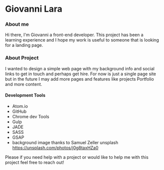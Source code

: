 # Giovanni Lara
### About me
Hi there, I'm Giovanni a front-end developer. This project has been a learning experience and I hope my work is useful to someone that is looking for a landing page.

### About Project
I wanted to design a simple web page with my background info and  social links to get in touch and perhaps get hire. For now is just a single page site but in the future I may add more pages and features like projects Portfolio and more content.
#### Development Tools
- Atom.io
- GitHub
- Chrome dev Tools
- Gulp
- JADE
- SASS
- GSAP
- background image thanks to Samuel Zeller unsplash https://unsplash.com/photos/j0g8taxHZa0

Please if you need help with a project or would like to help me with this project feel free to reach out!
